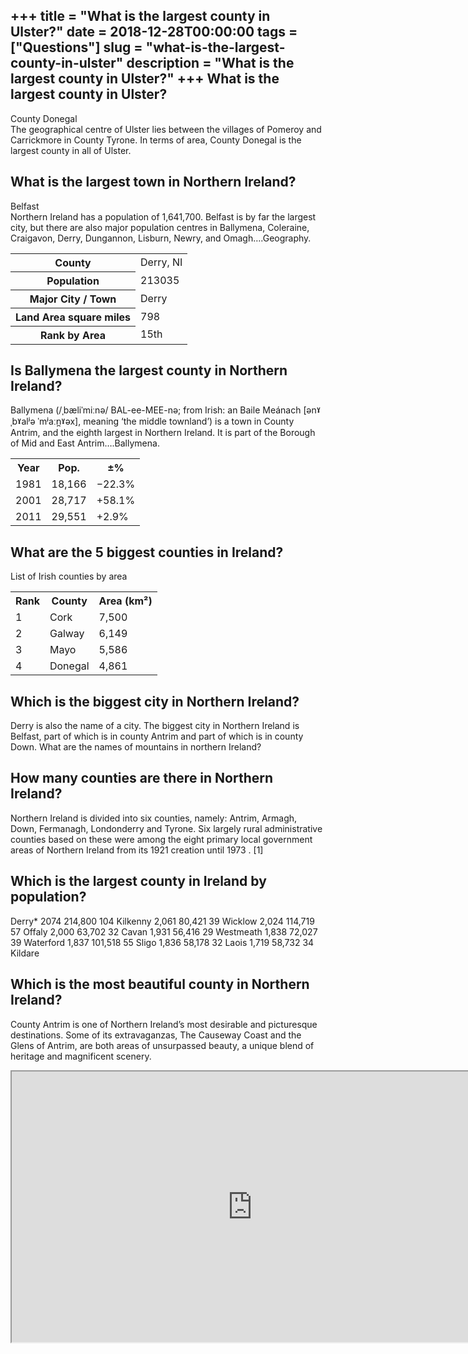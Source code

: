 +++
title = "What is the largest county in Ulster?"
date = 2018-12-28T00:00:00
tags = ["Questions"]
slug = "what-is-the-largest-county-in-ulster"
description = "What is the largest county in Ulster?"
+++
What is the largest county in Ulster?
-------------------------------------

County Donegal  
The geographical centre of Ulster lies between the villages of Pomeroy and Carrickmore in County Tyrone. In terms of area, County Donegal is the largest county in all of Ulster.

What is the largest town in Northern Ireland?
---------------------------------------------

Belfast  
Northern Ireland has a population of 1,641,700. Belfast is by far the largest city, but there are also major population centres in Ballymena, Coleraine, Craigavon, Derry, Dungannon, Lisburn, Newry, and Omagh….Geography.

<table><tr><th>County</th><td>Derry, NI</td></tr><tr><th>Population</th><td>213035</td></tr><tr><th>Major City / Town</th><td>Derry</td></tr><tr><th>Land Area square miles</th><td>798</td></tr><tr><th>Rank by Area</th><td>15th</td></tr></table>

Is Ballymena the largest county in Northern Ireland?
----------------------------------------------------

Ballymena (/ˌbæliˈmiːnə/ BAL-ee-MEE-nə; from Irish: an Baile Meánach \[ənˠ ˌbˠalʲə ˈmʲaːn̪ˠəx\], meaning ‘the middle townland’) is a town in County Antrim, and the eighth largest in Northern Ireland. It is part of the Borough of Mid and East Antrim….Ballymena.

<table><tr><th>Year</th><th>Pop.</th><th>±%</th></tr><tr><td>1981</td><td>18,166</td><td>−22.3%</td></tr><tr><td>2001</td><td>28,717</td><td>+58.1%</td></tr><tr><td>2011</td><td>29,551</td><td>+2.9%</td></tr></table>

What are the 5 biggest counties in Ireland?
-------------------------------------------

List of Irish counties by area

<table><tr><th>Rank</th><th>County</th><th>Area (km²)</th></tr><tr><td>1</td><td>Cork</td><td>7,500</td></tr><tr><td>2</td><td>Galway</td><td>6,149</td></tr><tr><td>3</td><td>Mayo</td><td>5,586</td></tr><tr><td>4</td><td>Donegal</td><td>4,861</td></tr></table>

Which is the biggest city in Northern Ireland?
----------------------------------------------

Derry is also the name of a city. The biggest city in Northern Ireland is Belfast, part of which is in county Antrim and part of which is in county Down. What are the names of mountains in northern Ireland?

How many counties are there in Northern Ireland?
------------------------------------------------

Northern Ireland is divided into six counties, namely: Antrim, Armagh, Down, Fermanagh, Londonderry and Tyrone. Six largely rural administrative counties based on these were among the eight primary local government areas of Northern Ireland from its 1921 creation until 1973 . \[1\]

Which is the largest county in Ireland by population?
-----------------------------------------------------

Derry\* 2074 214,800 104 Kilkenny 2,061 80,421 39 Wicklow 2,024 114,719 57 Offaly 2,000 63,702 32 Cavan 1,931 56,416 29 Westmeath 1,838 72,027 39 Waterford 1,837 101,518 55 Sligo 1,836 58,178 32 Laois 1,719 58,732 34 Kildare

Which is the most beautiful county in Northern Ireland?
-------------------------------------------------------

County Antrim is one of Northern Ireland’s most desirable and picturesque destinations. Some of its extravaganzas, The Causeway Coast and the Glens of Antrim, are both areas of unsurpassed beauty, a unique blend of heritage and magnificent scenery.

<iframe allow="accelerometer; autoplay; clipboard-write; encrypted-media; gyroscope; picture-in-picture" allowfullscreen="" class="__youtube_prefs__  epyt-is-override  no-lazyload" data-no-lazy="1" data-origheight="433" data-origwidth="770" data-skipgform_ajax_framebjll="" height="433" id="_ytid_71038" loading="lazy" src="https://www.youtube.com/embed/28-1lbP9Kk4?enablejsapi=1&autoplay=0&cc_load_policy=0&cc_lang_pref=&iv_load_policy=1&loop=0&modestbranding=0&rel=1&fs=1&playsinline=0&autohide=2&theme=dark&color=red&controls=1&" title="YouTube player" width="770"></iframe>